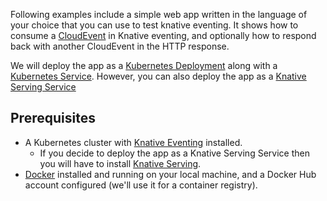 Following examples include a simple web app written in the language of your choice that you can
use to test knative eventing. It shows how to consume a [CloudEvent](https://cloudevents.io/)
in Knative eventing, and optionally how to respond back with another CloudEvent in the HTTP response.

We will deploy the app as a
[Kubernetes Deployment](https://kubernetes.io/docs/concepts/workloads/controllers/deployment/)
along with a
[Kubernetes Service](https://kubernetes.io/docs/concepts/services-networking/service/).
However, you can also deploy the app as a [Knative Serving Service](../../../serving/README.md)

## Prerequisites

- A Kubernetes cluster with [Knative Eventing](../../getting-started.md#installing-knative-eventing)
  installed.
  - If you decide to deploy the app as a Knative Serving Service then you will have to install
    [Knative Serving](../../../install/README.md).
- [Docker](https://www.docker.com) installed and running on your local machine,
  and a Docker Hub account configured (we'll use it for a container registry).
